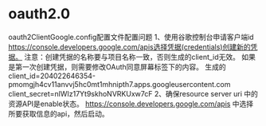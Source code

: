 # oauth2.0
oauth2ClientGoogle.config配置文件配置问题
1、使用谷歌控制台申请客户端id
   https://console.developers.google.com/apis选择凭据(credentials)创建新的凭据。
注意：创建凭据的名称要与项目名称一致，否则生成的client_id无效。
      如果是第一次创建凭据，则需要修改OAuth同意屏幕标签下的内容。
生成的client_id=204022646354-pmomgjh4cv11anvvj5hc0mt1mhnipth7.apps.googleusercontent.com 
      client_secret=nlWIz17Yt9skhoNVRKUxw7cF
2、确保resource server uri 中的资源API是enable状态。
https://console.developers.google.com/apis 中选择所要获取信息的api，然后启动。
